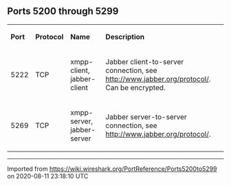 ## Ports 5200 through 5299

<div>

<table>
<tbody>
<tr class="odd">
<td><p><strong>Port</strong></p></td>
<td><p><strong>Protocol</strong></p></td>
<td><p><strong>Name</strong></p></td>
<td><p><strong>Description</strong></p></td>
</tr>
<tr class="even">
<td><p><span id="A5222" class="anchor"></span> 5222</p></td>
<td><p>TCP</p></td>
<td><p>xmpp-client, jabber-client</p></td>
<td><p>Jabber client-to-server connection, see <a href="http://www.jabber.org/protocol/" class="http">http://www.jabber.org/protocol/</a>. Can be encrypted.</p></td>
</tr>
<tr class="odd">
<td><p><span id="A5269" class="anchor"></span> 5269</p></td>
<td><p>TCP</p></td>
<td><p>xmpp-server, jabber-server</p></td>
<td><p>Jabber server-to-server connection, see <a href="http://www.jabber.org/protocol/" class="http">http://www.jabber.org/protocol/</a>.</p></td>
</tr>
</tbody>
</table>

</div>

---

Imported from https://wiki.wireshark.org/PortReference/Ports5200to5299 on 2020-08-11 23:18:10 UTC
